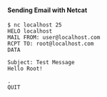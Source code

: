 #### Sending Email with Netcat

```
$ nc localhost 25
HELO localhost 
MAIL FROM: user@localhost.com
RCPT TO: root@localhost.com
DATA

Subject: Test Message
Hello Root!

.
QUIT
```
